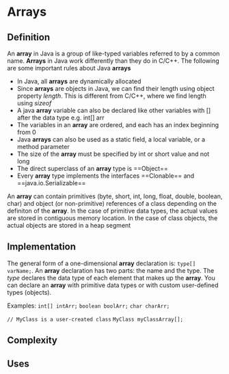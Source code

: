 # Arrays

## Definition 

An **array** in Java is a group of like-typed variables referred to by a common name. **Arrays** in Java work differently than they do in C/C++. The following are some important rules about Java **arrays**

- In Java, all **arrays** are dynamically allocated
- Since **arrays** are objects in Java, we can find their length using object property *length*. This is different from C/C++, where we find length using *sizeof*
- A java **array** variable can also be declared like other variables with [] after the data type e.g. int[] arr
- The variables in an **array** are ordered, and each has an index beginning from 0
- Java **arrays** can also be used as a static field, a local variable, or a method parameter
- The size of the **array** must be specified by int or short value and not long
- The direct superclass of an **array** type is ==Object==
- Every **array** type implements the interfaces ==Clonable== and ==java.io.Serializable==

An **array** can contain primitives (byte, short, int, long, float, double, boolean, char) and object (or non-primitive) references of a class depending on the definiton of the **array**. In the case of primitive data types, the actual values are stored in contiguous memory location. In the case of class objects, the actual objects are stored in a heap segment

## Implementation

The general form of a one-dimensional **array** declaration is: `type[] varName;`. An **array** declaration has two parts: the name and the type. The *type* declares the data type of each element that makes up the **array**. You can declare an **array** with primitive data types or with custom user-defined types (objects).

Examples:
`int[] intArr;`
`boolean boolArr;`
`char charArr;`

`// MyClass is a user-created class`
`MyClass myClassArray[];`


## Complexity

## Uses